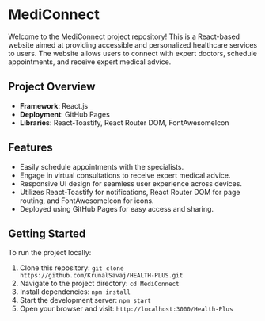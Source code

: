# MediConnect 

Welcome to the MediConnect project repository! This is a React-based website aimed at providing accessible and personalized healthcare services to users. The website allows users to connect with expert doctors, schedule appointments, and receive expert medical advice.

## Project Overview

- **Framework**: React.js
- **Deployment**: GitHub Pages
- **Libraries**: React-Toastify, React Router DOM, FontAwesomeIcon

## Features

- Easily schedule appointments with the specialists.
- Engage in virtual consultations to receive expert medical advice.
- Responsive UI design for seamless user experience across devices.
- Utilizes React-Toastify for notifications, React Router DOM for page routing, and FontAwesomeIcon for icons.
- Deployed using GitHub Pages for easy access and sharing.

## Getting Started

To run the project locally:

1. Clone this repository: `git clone https://github.com/KrunalSavaj/HEALTH-PLUS.git`
2. Navigate to the project directory: `cd MediConnect`
3. Install dependencies: `npm install`
4. Start the development server: `npm start`
5. Open your browser and visit: `http://localhost:3000/Health-Plus`
